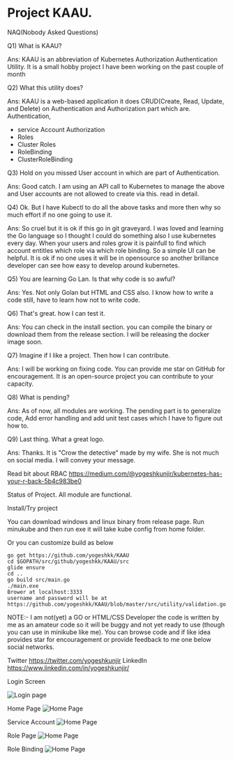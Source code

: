 # Project KAAU.

NAQ(Nobody Asked Questions)

Q1) What is KAAU?

Ans: KAAU is an abbreviation of Kubernetes Authorization Authentication Utility. It is a small hobby project I have been working on the past couple of month

Q2) What this utility does?

Ans: KAAU is a web-based application it does CRUD(Create, Read, Update, and Delete) on Authentication and Authorization part which are.
Authentication,
- service Account
Authorization
- Roles
- Cluster Roles
- RoleBinding
- ClusterRoleBinding

Q3) Hold on you missed User account in which are part of Authentication.

Ans: Good catch. I am using an API call to Kubernetes to manage the above and User accounts are not allowed to create via this. read in detail.

Q4) Ok. But I have Kubectl to do all the above tasks and more then why so much effort if no one going to use it.

Ans: So cruel but it is ok if this go in git graveyard. I was loved and learning the Go language so I thought I could do something also I use kubernetes every day. When your users and roles grow it is painfull to find
which account entitles which role via which role binding. So a simple UI can be helpful. It is ok if no one uses it will be in opensource so another brillance developer can see how easy to develop around kubernetes.

Q5) You are learning Go Lan. Is that why code is so awful?

Ans: Yes. Not only Golan but HTML and CSS also. I know how to write a code still, have to learn how not to write code. 

Q6) That's great. how I can test it.

Ans: You can check in the install section. you can compile the binary or download them from the release section. I will be releasing the docker image soon.


Q7) Imagine if I like a project. Then how I can contribute.

Ans: I will be working on fixing code. You can provide me star on GitHub for encouragement. It is an open-source project you can contribute to your capacity.

Q8) What is pending? 

Ans: As of now, all modules are working. The pending part is to generalize code, Add error handling and add unit test cases which I have to figure out how to.

Q9) Last thing. What a great logo.

Ans: Thanks. It is "Crow the detective" made by my wife. She is not much on social media. I will convey your message. 

Read bit about RBAC
https://medium.com/@yogeshkunjir/kubernetes-has-your-r-back-5b4c983be0


Status of Project.
All module are functional.

Install/Try project 

You can download windows and linux binary from release page. 
Run minukube and then run exe it will take kube config from home folder. 

Or you can customize build as below
```
go get https://github.com/yogeshkk/KAAU
cd $GOPATH/src/github/yogeshkk/KAAU/src
glide ensure
cd ..
go build src/main.go
./main.exe
Brower at localhost:3333
username and password will be at https://github.com/yogeshkk/KAAU/blob/master/src/utility/validation.go
```

NOTE:- I am not(yet) a GO or HTML/CSS Developer the code is written by me as an amateur code so it will be buggy and not yet ready to use (though you can use in minikube like me). You can browse code and if like idea provides star for encouragement or provide feedback to me one below social networks. 

Twitter https://twitter.com/yogeshkunjir
LinkedIn https://www.linkedin.com/in/yogeshkunjir/

Login Screen

![Login page](https://raw.githubusercontent.com/yogeshkk/KAAU/master/Doc/screens/login_page.png)

Home Page
![Home Page](https://raw.githubusercontent.com/yogeshkk/KAAU/master/Doc/screens/Home_Page.png)


Service Account
![Home Page](https://raw.githubusercontent.com/yogeshkk/KAAU/master/Doc/screens/Service_Account.png)


Role Page
![Home Page](https://github.com/yogeshkk/KAAU/blob/master/Doc/screens/Roles.png)


Role Binding
![Home Page](https://raw.githubusercontent.com/yogeshkk/KAAU/master/Doc/screens/Role_Binding.png)
